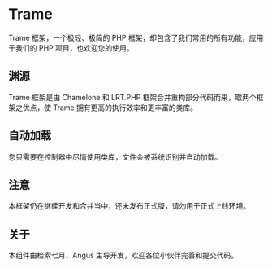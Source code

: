 # Trame
Trame 框架，一个极轻、极简的 PHP 框架，却包含了我们常用的所有功能，应用于我们的 PHP 项目，也欢迎您的使用。  
  
## 渊源
Trame 框架是由 Chamelone 和 LRT.PHP 框架合并重构部分代码而来，取两个框架之优点，使 Trame 拥有更高的执行效率和更丰富的类库。
  
## 自动加载
您只需要在控制器中尽情使用类库，文件会被系统识别并自动加载。  

## 注意
本框架仍在继续开发和合并当中，还未发布正式版，请勿用于正式上线环境。

## 关于
本组件由检索七月、Angus 主导开发，欢迎各位小伙伴完善和提交代码。